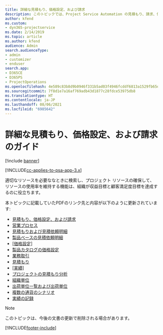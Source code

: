 ```yaml
---
title: 詳細な見積もり、価格設定、および請求
description: このトピックでは、Project Service Automation の見積もり、請求、価格設定に関する情報を提供します。
author: kfend
ms.custom:
- dyn365-projectservice
ms.date: 2/14/2019
ms.topic: article
ms.author: kfend
audience: Admin
search.audienceType:
- admin
- customizer
- enduser
search.app:
- D365CE
- D365PS
- ProjectOperations
ms.openlocfilehash: 4e589c83b8d9b0946f331b5ad03f4946fcddf6813a1529fb65d9b86f8ebf3a07
ms.sourcegitcommit: 7f8d1e7a16af769adb43d1877c28fdce53975db8
ms.translationtype: HT
ms.contentlocale: ja-JP
ms.lasthandoff: 08/06/2021
ms.locfileid: "6985642"
---
```

# <a name="advanced-quoting-pricing-and-billing-guide"></a>詳細な見積もり、価格設定、および請求のガイド

[!include [banner](../../includes/psa-now-project-operations.md)]

[!INCLUDE[cc-applies-to-psa-app-3.x](../../includes/cc-applies-to-psa-app-3x.md)]

適切なリソースを必要ななときに検索し、プロジェクト リソースの確保して、リソースの使用率を維持する機能は、組織が収益目標と顧客満足度目標を達成するのに役立ちます。 

本トピックに記載していたPDFのリンク先と内容が以下のように更新されています:

- [見積もり、価格設定、および請求](../quote-bill-price.md)
- [営業プロセス](../basic-sales-process.md)
- [見積もりおよび見積依頼明細](../basic-quote-lines.md)
- [製品ベースの見積依頼明細](../product-based-quote-lines.md)
- [[価格設定]](../basic-pricing.md)
- [製品カタログの価格設定](../product-catalog-pricing.md)
- [業務取引](../basic-business-transactions.md)
- [見積もり](../estimates.md)
- [[実績]](../actuals.md)
- [プロジェクトの見積もり分析](../basic-analyzing-quotes.md)
- [組織単位](../advanced-organizational.md)
- [出荷単位一覧および出荷単位](../advanced-units.md)
- [複数の通貨のシナリオ](../advanced-currency.md)
- [実績の記録](../advanced-actuals.md)

> [!NOTE]
> このトピックは、今後の文書の更新で削除される場合があります。 


[!INCLUDE[footer-include](../../includes/footer-banner.md)]